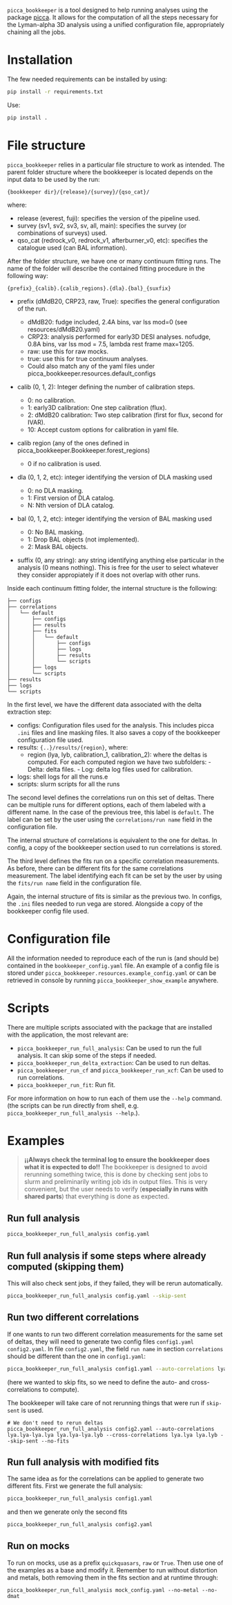 ``picca_bookkeeper`` is a tool designed to help running analyses using the package [picca](https://github.com/igmhub/picca/). It allows for the computation of all the steps necessary for the Lyman-alpha 3D analysis using a unified configuration file, appropriately chaining all the jobs.

# Installation
The few needed requirements can be installed by using:
``` bash
pip install -r requirements.txt
```

Use: 
```bash
pip install .
```

# File structure
``picca_bookkeeper`` relies in a particular file structure to work as intended. The parent folder structure where the bookkeeper is located depends on the input data to be used by the run:

```
{bookkeeper dir}/{release}/{survey}/{qso_cat}/
```

where:
- release (everest, fuji): specifies the version of the pipeline used.
- survey (sv1, sv2, sv3, sv, all, main): specifies the survey (or combinations of surveys) used.
- qso_cat (redrock_v0, redrock_v1, afterburner_v0, etc): specifies the catalogue used (can BAL information).

After the folder structure, we have one or many continuum fitting runs. The name of the folder will describe the contained fitting procedure in the following way:
```
{prefix}_{calib}.{calib_regions}.{dla}.{bal}_{suxfix}
```
- prefix (dMdB20, CRP23, raw, True): specifies the general configuration of the run.
    - dMdB20: fudge included, 2.4A bins, var lss mod=0 (see resources/dMdB20.yaml)
    - CRP23: analysis performed for early3D DESI analyses. nofudge, 0.8A bins, var lss mod = 7.5, lambda rest frame max=1205.
    - raw: use this for raw mocks.
    - true: use this for true continuum analyses.
    - Could also match any of the yaml files under picca_bookkeeper.resources.default_configs

- calib (0, 1, 2): Integer defining the number of calibration steps.
    - 0: no calibration.
    - 1: early3D calibration: One step calibration (flux).
    - 2: dMdB20 calibration: Two step calibration (first for flux, second for IVAR).
    - 10: Accept custom options for calibration in yaml file.

- calib region (any of the ones defined in picca_bookkeeper.Bookkeeper.forest_regions)
    - 0 if no calibration is used.

- dla (0, 1, 2, etc): integer identifying the version of DLA masking used
    - 0: no DLA masking.
    - 1: First version of DLA catalog.
    - N: Nth version of DLA catalog.

- bal (0, 1, 2, etc): integer identifying the version of BAL masking used 
    - 0: No BAL masking.
    - 1: Drop BAL objects (not implemented).
    - 2: Mask BAL objects.

- suffix (0, any string): any string identifying anything else particular
        in the analysis (0 means nothing). This is free for the user to select
        whatever they consider appropiately if it does not overlap with other 
        runs.

Inside each continuum fitting folder, the internal structure is the following:
```
├── configs
├── correlations
│   └── default
│       ├── configs
│       ├── results
│       ├── fits
│       │   └── default
│       │       ├── configs
│       │       ├── logs
│       │       ├── results
│       │       └── scripts
│       ├── logs
│       └── scripts
├── results
├── logs
└── scripts
```
In the first level, we have the different data associated with the delta extraction step:
- configs: Configuration files used for the analysis. This includes picca ``.ini`` files and line masking files. It also saves a copy of the bookkeeper configuration file used.
- results: ``{..}/results/{region}``, where:
  - region (lya, lyb, calibration_1, calibration_2): where the deltas is computed. 
    For each computed region we have two subfolders:
        - Delta: delta files.
        - Log: delta log files used for calibration.
- logs: shell logs for all the runs.e
- scripts: slurm scripts for all the runs

The second level defines the correlations run on this set of deltas. There can be multiple runs for different options, each of them labeled with a different name. In the case of the previous tree, this label is ``default``. The label can be set by the user using the ``correlations/run name`` field in the configuration file.

The internal structure of correlations is equivalent to the one for deltas. In config, a copy of the bookkeeper section used to run correlations is stored.

The third level defines the fits run on a specific correlation measurements. As before, there can be different fits for the same correlations measurement. The label identifying each fit can be set by the user by using the ``fits/run name`` field in the configuration file.

Again, the internal structure of fits is similar as the previous two. In configs, the ``.ini`` files needed to run vega are stored. Alongside a copy of the bookkeeper config file used.

# Configuration file
All the information needed to reproduce each of the run is (and should be) contained in the ``bookkeeper_config.yaml`` file. An example of a config file is stored under ``picca_bookkeeper.resources.example_config.yaml`` or can be retrieved in console by running  ``picca_bookkeeper_show_example`` anywhere.
# Scripts
There are multiple scripts associated with the package that are installed with the application, the most relevant are:
- ``picca_bookkeeper_run_full_analysis``: Can be used to run the full analysis. It can skip some of the steps if needed.
- ``picca_bookkeeper_run_delta_extraction``: Can be used to run deltas.
- ``picca_bookkeeper_run_cf`` and ``picca_bookkeeper_run_xcf``: Can be used to run correlations.
- ``picca_bookkeeper_run_fit``: Run fit.

For more information on how to run each of them use the ``--help`` command. (the scripts can be run directly from shell, e.g. ``picca_bookkeeper_run_full_analysis --help``.).

# Examples
> **¡¡Always check the terminal log to ensure the bookkeeper does what it is expected to do!!** The bookkeeper is designed to avoid rerunning something twice, this is done by checking sent jobs to slurm and preliminarily writing job ids in output files. This is very convenient, but the user needs to verify (**especially in runs with shared parts**) that everything is done as expected. 

## Run full analysis
``` bash
picca_bookkeeper_run_full_analysis config.yaml
```

## Run full analysis if some steps where already computed (skipping them)
This will also check sent jobs, if they failed, they will be rerun automatically.
``` bash
picca_bookkeeper_run_full_analysis config.yaml --skip-sent
```

## Run two different correlations 
If one wants to run two different correlation measurements for the same set of deltas, they will need to generate two config files ``config1.yaml``  ``config2.yaml``. In file ``config2.yaml``, the field ``run name`` in section ``correlations`` should be different than the one in ``config1.yaml``:
```bash
picca_bookkeeper_run_full_analysis config1.yaml --auto-correlations lya.lya-lya.lya lya.lya-lya.lyb --cross-correlations lya.lya lya.lyb --no-fits
```
(here we wanted to skip fits, so we need to define the auto- and cross- correlations to compute).

The bookkeeper will take care of not rerunning things that were run if ``skip-sent`` is used.
```
# We don't need to rerun deltas
picca_bookkeeper_run_full_analysis config2.yaml --auto-correlations lya.lya-lya.lya lya.lya-lya.lyb --cross-correlations lya.lya lya.lyb --skip-sent --no-fits
```

## Run full analysis with modified fits
The same idea as for the correlations can be applied to generate two different fits. First we generate the full analysis:
``` bash
picca_bookkeeper_run_full_analysis config1.yaml
```
and then we generate only the second fits
```bash
picca_bookkeeper_run_full_analysis config2.yaml
```

## Run on mocks
To run on mocks, use as a prefix ``quickquasars``, ``raw`` or ``True``. Then use one of the examples as a base and modify it. Remember to run without distortion and metals, both removing them in the fits section and at runtime through:
```
picca_bookkeeper_run_full_analysis mock_config.yaml --no-metal --no-dmat
```